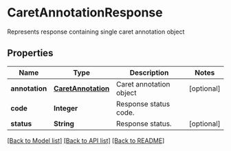 ﻿
# CaretAnnotationResponse
Represents response containing single caret annotation object

## Properties
Name | Type | Description | Notes
------------ | ------------- | ------------- | -------------
**annotation** | [**CaretAnnotation**](CaretAnnotation.md) | Caret annotation object | [optional]
**code** | **Integer** | Response status code. | 
**status** | **String** | Response status. | [optional]


[[Back to Model list]](../../README.md#documentation-for-models) [[Back to API list]](../../README.md#documentation-for-api-endpoints) [[Back to README]](../../README.md)


